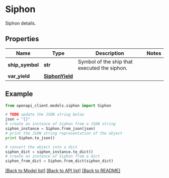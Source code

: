 # Siphon

Siphon details.

## Properties
Name | Type | Description | Notes
------------ | ------------- | ------------- | -------------
**ship_symbol** | **str** | Symbol of the ship that executed the siphon. | 
**var_yield** | [**SiphonYield**](SiphonYield.md) |  | 

## Example

```python
from openapi_client.models.siphon import Siphon

# TODO update the JSON string below
json = "{}"
# create an instance of Siphon from a JSON string
siphon_instance = Siphon.from_json(json)
# print the JSON string representation of the object
print Siphon.to_json()

# convert the object into a dict
siphon_dict = siphon_instance.to_dict()
# create an instance of Siphon from a dict
siphon_from_dict = Siphon.from_dict(siphon_dict)
```
[[Back to Model list]](../README.md#documentation-for-models) [[Back to API list]](../README.md#documentation-for-api-endpoints) [[Back to README]](../README.md)


